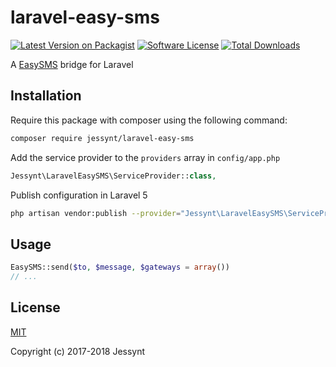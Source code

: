 # laravel-easy-sms

[![Latest Version on Packagist](https://img.shields.io/packagist/v/jessynt/laravel-easy-sms.svg?style=flat-square)](https://packagist.org/packages/jessynt/laravel-easy-sms)
[![Software License](https://img.shields.io/badge/license-MIT-brightgreen.svg?style=flat-square)](LICENSE)
[![Total Downloads](https://img.shields.io/packagist/dt/jessynt/laravel-easy-sms.svg?style=flat-square)](https://packagist.org/packages/jessynt/laravel-easy-sms)

A [EasySMS](https://github.com/overtrue/easy-sms) bridge for Laravel


## Installation

Require this package with composer using the following command:

```bash
composer require jessynt/laravel-easy-sms
```

Add the service provider to the `providers` array in `config/app.php`

```php
Jessynt\LaravelEasySMS\ServiceProvider::class,
```

Publish configuration in Laravel 5

```bash
php artisan vendor:publish --provider="Jessynt\LaravelEasySMS\ServiceProvider"
```

## Usage

```php
EasySMS::send($to, $message, $gateways = array())
// ...
```

## License

[MIT](LICENSE)

Copyright (c) 2017-2018 Jessynt


